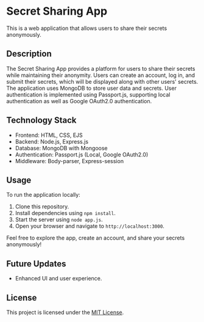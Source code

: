 # Secret Sharing App

This is a web application that allows users to share their secrets anonymously.

## Description

The Secret Sharing App provides a platform for users to share their secrets while maintaining their anonymity. 
Users can create an account, log in, and submit their secrets, which will be displayed along with other users' secrets. 
The application uses MongoDB to store user data and secrets. User authentication is implemented using Passport.js, supporting local authentication as well as Google OAuth2.0 authentication.



## Technology Stack

- Frontend: HTML, CSS, EJS
- Backend: Node.js, Express.js
- Database: MongoDB with Mongoose
- Authentication: Passport.js (Local, Google OAuth2.0)
- Middleware: Body-parser, Express-session

## Usage

To run the application locally:

1. Clone this repository.
2. Install dependencies using `npm install`.
3. Start the server using `node app.js`.
4. Open your browser and navigate to `http://localhost:3000`.

Feel free to explore the app, create an account, and share your secrets anonymously!

## Future Updates

- Enhanced UI and user experience.

## License

This project is licensed under the [MIT License](LICENSE).


